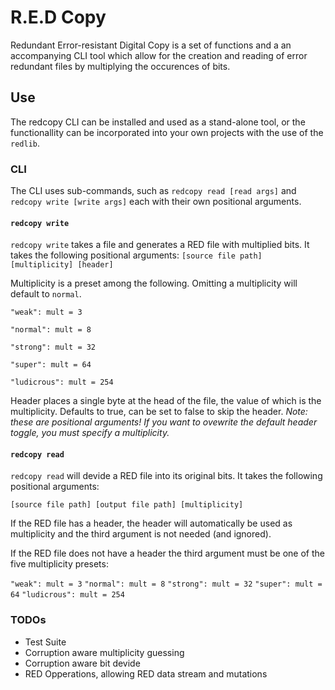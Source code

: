 # R.E.D Copy

Redundant Error-resistant Digital Copy is a set of functions and a an accompanying CLI tool which allow for the creation and reading of error redundant files by multiplying the occurences of bits. 

## Use

The redcopy CLI can be installed and used as a stand-alone tool, or the functionallity can be incorporated into your own projects with the use of the `redlib`.

### CLI 

The CLI uses sub-commands, such as `redcopy read [read args]` and `redcopy write [write args]` each with their own positional arguments.

#### `redcopy write`

`redcopy write` takes a file and generates a RED file with multiplied bits. It takes the following positional arguments:
`[source file path] [multiplicity] [header]`

Multiplicity is a preset among the following. Omitting a multiplicity will default to `normal`.

`"weak": mult = 3`

`"normal": mult = 8`

`"strong": mult = 32`

`"super": mult = 64`

`"ludicrous": mult = 254`

Header places a single byte at the head of the file, the value of which is the multiplicity. Defaults to true, can be set to false to skip the header. *Note: these are positional arguments! If you want to ovewrite the default header toggle, you must specify a multiplicity.*


#### `redcopy read`

`redcopy read` will devide a RED file into its original bits. It takes the following positional arguments:

`[source file path] [output file path] [multiplicity]`

If the RED file has a header, the header will automatically be used as multiplicity and the third argument is not needed (and ignored).

If the RED file does not have a header the third argument must be one of the five multiplicity presets:

`"weak": mult = 3`
`"normal": mult = 8`
`"strong": mult = 32`
`"super": mult = 64`
`"ludicrous": mult = 254`




### TODOs

* Test Suite
* Corruption aware multiplicity guessing
* Corruption aware bit devide
* RED Opperations, allowing RED data stream and mutations
